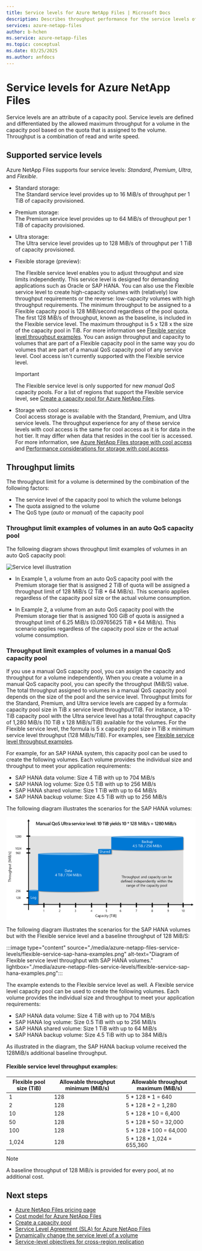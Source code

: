 ```yaml
---
title: Service levels for Azure NetApp Files | Microsoft Docs
description: Describes throughput performance for the service levels of Azure NetApp Files.
services: azure-netapp-files
author: b-hchen
ms.service: azure-netapp-files
ms.topic: conceptual
ms.date: 03/25/2025
ms.author: anfdocs
---
```

# Service levels for Azure NetApp Files

Service levels are an attribute of a capacity pool. Service levels are defined and differentiated by the allowed maximum throughput for a volume in the capacity pool based on the quota that is assigned to the volume. Throughput is a combination of read and write speed. 

## Supported service levels

Azure NetApp Files supports four service levels: *Standard*, *Premium*, *Ultra*, and *Flexible*.   

* <a name="Standard"></a>Standard storage:   
    The Standard service level provides up to 16 MiB/s of throughput per 1 TiB of capacity provisioned.   

* <a name="Premium"></a>Premium storage:   
    The Premium service level provides up to 64 MiB/s of throughput per 1 TiB of capacity provisioned. 

* <a name="Ultra"></a>Ultra storage:   
    The Ultra service level provides up to 128 MiB/s of throughput per 1 TiB of capacity provisioned. 

* <a name="Flexible"></a>Flexible storage (preview):

    The Flexible service level enables you to adjust throughput and size limits independently. This service level is designed for demanding applications such as Oracle or SAP HANA. You can also use the Flexible service level to create high-capacity volumes with (relatively) low throughput requirements or the reverse: low-capacity volumes with high throughput requirements. The minimum throughput to be assigned to a Flexible capacity pool is 128 MiB/second regardless of the pool quota. The first 128 MiB/s of throughput, known as the baseline, is included in the Flexible service level. The maximum throughput is 5 x 128 x the size of the capacity pool in TiB. For more information see [Flexible service level throughput examples](#flexible-examples). You can assign throughput and capacity to volumes that are part of a Flexible capacity pool in the same way you do volumes that are part of a manual QoS capacity pool of any service level. Cool access isn't currently supported with the Flexible service level. 

    >[!IMPORTANT]
    >The Flexible service level is only supported for new _manual QoS_ capacity pools. For a list of regions that support the Flexible service level, see [Create a capacity pool for Azure NetApp Files](azure-netapp-files-set-up-capacity-pool.md#regions).

* Storage with cool access:      
    Cool access storage is available with the Standard, Premium, and Ultra service levels. The throughput experience for any of these service levels with cool access is the same for cool access as it is for data in the hot tier. It may differ when data that resides in the cool tier is accessed. For more information, see [Azure NetApp Files storage with cool access](cool-access-introduction.md) and [Performance considerations for storage with cool access](performance-considerations-cool-access.md). 

## Throughput limits

The throughput limit for a volume is determined by the combination of the following factors:
* The service level of the capacity pool to which the volume belongs
* The quota assigned to the volume  
* The QoS type (*auto* or *manual*) of the capacity pool  

### Throughput limit examples of volumes in an auto QoS capacity pool

The following diagram shows throughput limit examples of volumes in an auto QoS capacity pool:

![Service level illustration](./media/azure-netapp-files-service-levels/azure-netapp-files-service-levels.png)

* In Example 1, a volume from an auto QoS capacity pool with the Premium storage tier that is assigned 2 TiB of quota will be assigned a throughput limit of 128 MiB/s (2 TiB * 64 MiB/s). This scenario applies regardless of the capacity pool size or the actual volume consumption.

* In Example 2, a volume from an auto QoS capacity pool with the Premium storage tier that is assigned 100 GiB of quota is assigned a throughput limit of 6.25 MiB/s (0.09765625 TiB * 64 MiB/s). This scenario applies regardless of the capacity pool size or the actual volume consumption.

### Throughput limit examples of volumes in a manual QoS capacity pool 

If you use a manual QoS capacity pool, you can assign the capacity and throughput for a volume independently. When you create a volume in a manual QoS capacity pool, you can specify the throughput (MiB/S) value. The total throughput assigned to volumes in a manual QoS capacity pool depends on the size of the pool and the service level. Throughput limits for the Standard, Premium, and Ultra service levels are capped by a formula: capacity pool size in TiB x service level throughput/TiB. For instance, a 10-TiB capacity pool with the Ultra service level has a total throughput capacity of 1,280 MiB/s (10 TiB x 128 MiB/s/TiB) available for the volumes. For the Flexible service level, the formula is 5 x capacity pool size in TiB x minimum service level throughput (128 MiB/s/TiB). For examples, see [Flexible service level throughput examples](#flexible-examples). 

For example, for an SAP HANA system, this capacity pool can be used to create the following volumes. Each volume provides the individual size and throughput to meet your application requirements:

* SAP HANA data volume: Size 4 TiB with up to 704 MiB/s
* SAP HANA log volume: Size 0.5 TiB with up to 256 MiB/s
* SAP HANA shared volume: Size 1 TiB with up to 64 MiB/s
* SAP HANA backup volume: Size 4.5 TiB with up to 256 MiB/s

The following diagram illustrates the scenarios for the SAP HANA volumes:

![QoS SAP HANA volume scenarios](./media/azure-netapp-files-service-levels/qos-sap-hana-volume-scenarios.png) 

The following diagram illustrates the scenarios for the SAP HANA volumes but with the Flexible service level and a baseline throughput of 128 MiB/S:

:::image type="content" source="./media/azure-netapp-files-service-levels/flexible-service-sap-hana-examples.png" alt-text="Diagram of Flexible service level throughput with SAP HANA volumes." lightbox="./media/azure-netapp-files-service-levels/flexible-service-sap-hana-examples.png":::

The example extends to the Flexible service level as well. A Flexible service level capacity pool can be used to create the following volumes. Each volume provides the individual size and throughput to meet your application requirements:

- SAP HANA data volume: Size 4 TiB with up to 704 MiB/s
- SAP HANA log volume: Size 0.5 TiB with up to 256 MiB/s
- SAP HANA shared volume: Size 1 TiB with up to 64 MiB/s
- SAP HANA backup volume: Size 4.5 TiB with up to 384 MiB/s

As illustrated in the diagram, the SAP HANA backup volume received the 128MiB/s additional baseline throughput.
 
#### <a name="flexible-examples">Flexible service level throughput examples:</a>

| Flexible pool size (TiB) | Allowable throughput minimum (MiB/s) | Allowable throughput maximum (MiB/s) |
| - | - | -- |
| 1 | 128 | 5 * 128 * 1 = 640 |
| 2 | 128 | 5 * 128 * 2 = 1,280 |
| 10 | 128 | 5 * 128 * 10 = 6,400 |
| 50 | 128 | 5 * 128 * 50 = 32,000 |
| 100 | 128 | 5 * 128 * 100 = 64,000 |
| 1,024 | 128 | 5 * 128 * 1,024 = 655,360 |

>[!NOTE]
>A baseline throughput of 128 MiB/s is provided for every pool, at no additional cost.

## Next steps

- [Azure NetApp Files pricing page](https://azure.microsoft.com/pricing/details/storage/netapp/)
- [Cost model for Azure NetApp Files](azure-netapp-files-cost-model.md) 
- [Create a capacity pool](azure-netapp-files-set-up-capacity-pool.md)
- [Service Level Agreement (SLA) for Azure NetApp Files](https://azure.microsoft.com/support/legal/sla/netapp/)
- [Dynamically change the service level of a volume](dynamic-change-volume-service-level.md) 
- [Service-level objectives for cross-region replication](cross-region-replication-introduction.md#service-level-objectives)
